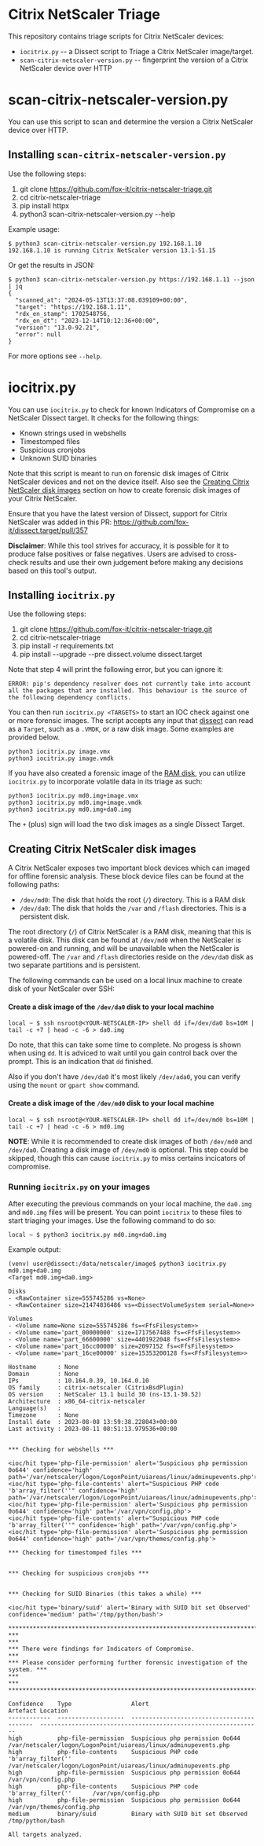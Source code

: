 # Citrix NetScaler Triage

This repository contains triage scripts for Citrix NetScaler devices:

* `iocitrix.py` -- a Dissect script to Triage a Citrix NetScaler image/target.
* `scan-citrix-netscaler-version.py` -- fingerprint the version of a Citrix NetScaler device over HTTP

# scan-citrix-netscaler-version.py

You can use this script to scan and determine the version a Citrix NetScaler device over HTTP.

## Installing `scan-citrix-netscaler-version.py`

Use the following steps:

1. git clone https://github.com/fox-it/citrix-netscaler-triage.git
2. cd citrix-netscaler-triage
3. pip install httpx
4. python3 scan-citrix-netscaler-version.py --help

Example usage:

```shell
$ python3 scan-citrix-netscaler-version.py 192.168.1.10
192.168.1.10 is running Citrix NetScaler version 13.1-51.15
```

Or get the results in JSON:

```shell
$ python3 scan-citrix-netscaler-version.py https://192.168.1.11 --json | jq
{
  "scanned_at": "2024-05-13T13:37:08.039109+00:00",
  "target": "https://192.168.1.11",
  "rdx_en_stamp": 1702548756,
  "rdx_en_dt": "2023-12-14T10:12:36+00:00",
  "version": "13.0-92.21",
  "error": null
}
```

For more options see `--help`.

# iocitrix.py

You can use `iocitrix.py` to check for known Indicators of Compromise on a NetScaler Dissect target. It checks for the following things:

* Known strings used in webshells
* Timestomped files
* Suspicious cronjobs
* Unknown SUID binaries

Note that this script is meant to run on forensic disk images of Citrix NetScaler devices and not on the device itself.
Also see the [Creating Citrix NetScaler disk images](#creating-citrix-netscaler-disk-images) section on how to create forensic disk images of your Citrix NetScaler.

Ensure that you have the latest version of Dissect, support for Citrix NetScaler was added in this PR: https://github.com/fox-it/dissect.target/pull/357

**Disclaimer**: While this tool strives for accuracy, it is possible for it to produce false positives or false negatives. Users are advised to cross-check results and use their own judgement before making any decisions based on this tool's output.

## Installing `iocitrix.py`

Use the following steps:

1. git clone https://github.com/fox-it/citrix-netscaler-triage.git
2. cd citrix-netscaler-triage
3. pip install -r requirements.txt
4. pip install --upgrade --pre dissect.volume dissect.target
 
Note that step 4 will print the following error, but you can ignore it:

```
ERROR: pip's dependency resolver does not currently take into account all the packages that are installed. This behaviour is the source of the following dependency conflicts.
```

You can then run `iocitrix.py <TARGETS>` to start an IOC check against one or more forensic images. The script accepts any input that [dissect](https://github.com/fox-it/dissect.target) can read as a `Target`, such as a `.VMDK`, or a raw disk image. Some examples are provided below.

```shell
python3 iocitrix.py image.vmx
python3 iocitrix.py image.vmdk
```

If you have also created a forensic image of the [RAM disk](#create-a-disk-image-of-the-devmd0-disk-to-your-local-machine), you can utilize `iocitrix.py` to incorporate volatile data in its triage as such:

```shell
python3 iocitrix.py md0.img+image.vmx
python3 iocitrix.py md0.img+image.vmdk
python3 iocitrix.py md0.img+da0.img
```

The `+` (plus) sign will load the two disk images as a single Dissect Target.

## Creating Citrix NetScaler disk images

A Citrix NetScaler exposes two important block devices which can imaged for offline forensic analysis. These block device files can be found at the following paths:
* `/dev/md0`: The disk that holds the root (`/`) directory. This is a RAM disk
* `/dev/da0`: The disk that holds the `/var` and `/flash` directories. This is a persistent disk.

The root directory (`/`) of Citrix NetScaler is a RAM disk, meaning that this is a volatile disk. This disk can be found at `/dev/md0` when the NetScaler is powered-on and running, and will be unavailable when the NetScaler is powered-off. The `/var` and `/flash` directories reside on the `/dev/da0` disk as two separate partitions and is persistent.

The following commands can be used on a local linux machine to create disk of your NetScaler over SSH:

#### Create a disk image of the `/dev/da0` disk to your local machine

```shell 
local ~ $ ssh nsroot@<YOUR-NETSCALER-IP> shell dd if=/dev/da0 bs=10M | tail -c +7 | head -c -6 > da0.img
```

Do note, that this can take some time to complete. No progess is shown when using `dd`. 
It is adviced to wait until you gain control back over the prompt. This is an indication that `dd` finished.

Also if you don't have `/dev/da0` it's most likely `/dev/ada0`, you can verify using the `mount` or `gpart show` command.

#### Create a disk image of the `/dev/md0` disk to your local machine
```shell
local ~ $ ssh nsroot@<YOUR-NETSCALER-IP> shell dd if=/dev/md0 bs=10M | tail -c +7 | head -c -6 > md0.img
```

**NOTE**: While it is recommended to create disk images of both `/dev/md0` and `/dev/da0`. Creating a disk image of `/dev/md0` is optional. This step could be skipped, though this can cause `iocitrix.py` to miss certains incicators of compromise.

### Running `iocitrix.py` on your images

After executing the previous commands on your local machine, the `da0.img` and `md0.img` files will be present. You can point `iocitrix` to these files to start triaging your images. Use the following command to do so:

```shell
local ~ $ python3 iocitrix.py md0.img+da0.img
```

Example output:
```
(venv) user@dissect:/data/netscaler/image$ python3 iocitrix.py md0.img+da0.img
<Target md0.img+da0.img>

Disks
- <RawContainer size=555745286 vs=None>
- <RawContainer size=21474836486 vs=<DissectVolumeSystem serial=None>>

Volumes
- <Volume name=None size=555745286 fs=<FfsFilesystem>>
- <Volume name='part_00000000' size=1717567488 fs=<FfsFilesystem>>
- <Volume name='part_66600000' size=4401922048 fs=<FfsFilesystem>>
- <Volume name='part_16cc00000' size=2097152 fs=<FfsFilesystem>>
- <Volume name='part_16ce00000' size=15353200128 fs=<FfsFilesystem>>

Hostname      : None
Domain        : None
IPs           : 10.164.0.39, 10.164.0.10
OS family     : citrix-netscaler (CitrixBsdPlugin)
OS version    : NetScaler 13.1 build 30 (ns-13.1-30.52)
Architecture  : x86_64-citrix-netscaler
Language(s)   :
Timezone      : None
Install date  : 2023-08-08 13:59:38.228043+00:00
Last activity : 2023-08-11 08:51:13.979536+00:00


*** Checking for webshells ***

<ioc/hit type='php-file-permission' alert='Suspicious php permission 0o644' confidence='high' path='/var/netscaler/logon/LogonPoint/uiareas/linux/adminupevents.php'>
<ioc/hit type='php-file-contents' alert="Suspicious PHP code 'b'array_filter(''" confidence='high' path='/var/netscaler/logon/LogonPoint/uiareas/linux/adminupevents.php'>
<ioc/hit type='php-file-permission' alert='Suspicious php permission 0o644' confidence='high' path='/var/vpn/config.php'>
<ioc/hit type='php-file-contents' alert="Suspicious PHP code 'b'array_filter(''" confidence='high' path='/var/vpn/config.php'>
<ioc/hit type='php-file-permission' alert='Suspicious php permission 0o644' confidence='high' path='/var/vpn/themes/config.php'>

*** Checking for timestomped files ***


*** Checking for suspicious cronjobs ***


*** Checking for SUID Binaries (this takes a while) ***

<ioc/hit type='binary/suid' alert='Binary with SUID bit set Observed' confidence='medium' path='/tmp/python/bash'>

********************************************************************************
***                                                                          ***
*** There were findings for Indicators of Compromise.                        ***
*** Please consider performing further forensic investigation of the system. ***
***                                                                          ***
********************************************************************************

Confidence    Type                 Alert                                       Artefact Location
------------  -------------------  ------------------------------------------  ---------------------------------------------------------------
high          php-file-permission  Suspicious php permission 0o644             /var/netscaler/logon/LogonPoint/uiareas/linux/adminupevents.php
high          php-file-contents    Suspicious PHP code 'b'array_filter(''      /var/netscaler/logon/LogonPoint/uiareas/linux/adminupevents.php
high          php-file-permission  Suspicious php permission 0o644             /var/vpn/config.php
high          php-file-contents    Suspicious PHP code 'b'array_filter(''      /var/vpn/config.php
high          php-file-permission  Suspicious php permission 0o644             /var/vpn/themes/config.php
medium        binary/suid          Binary with SUID bit set Observed           /tmp/python/bash

All targets analyzed.
```